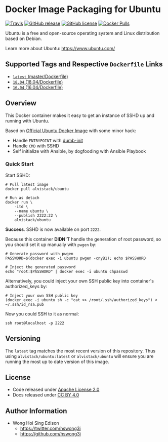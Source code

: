 Docker Image Packaging for Ubuntu
=================================

[![Travis](https://img.shields.io/travis/alvistack/docker-ubuntu.svg)](https://travis-ci.org/alvistack/docker-ubuntu)
[![GitHub release](https://img.shields.io/github/release/alvistack/docker-ubuntu.svg)](https://github.com/alvistack/docker-ubuntu/releases)
[![GitHub license](https://img.shields.io/github/license/alvistack/docker-ubuntu.svg)](https://github.com/alvistack/docker-ubuntu/blob/master/LICENSE)
[![Docker Pulls](https://img.shields.io/docker/pulls/alvistack/ubuntu.svg)](https://hub.docker.com/r/alvistack/ubuntu/)

Ubuntu is a free and open-source operating system and Linux distribution based on Debian.

Learn more about Ubuntu: <https://www.ubuntu.com/>

Supported Tags and Respective `Dockerfile` Links
------------------------------------------------

-   [`latest` (master/Dockerfile)](https://github.com/alvistack/docker-ubuntu/blob/master/Dockerfile)
-   [`18.04` (18.04/Dockerfile)](https://github.com/alvistack/docker-ubuntu/blob/18.04/Dockerfile)
-   [`16.04` (16.04/Dockerfile)](https://github.com/alvistack/docker-ubuntu/blob/16.04/Dockerfile)

Overview
--------

This Docker container makes it easy to get an instance of SSHD up and running with Ubuntu.

Based on [Official Ubuntu Docker Image](https://hub.docker.com/_/ubuntu/) with some minor hack:

-   Handle `ENTRYPOINT` with [dumb-init](https://github.com/Yelp/dumb-init)
-   Handle `CMD` with SSHD
-   Self initialize with Ansible, by dogfooding with Ansible Playbook

### Quick Start

Start SSHD:

    # Pull latest image
    docker pull alvistack/ubuntu

    # Run as detach
    docker run \
        -itd \
        --name ubuntu \
        --publish 2222:22 \
        alvistack/ubuntu

**Success**. SSHD is now available on port `2222`.

Because this container **DIDN'T** handle the generation of root password, so you should set it up manually with `pwgen` by:

    # Generate password with pwgen
    PASSWORD=$(docker exec -i ubuntu pwgen -cnyB1); echo $PASSWORD

    # Inject the generated password
    echo "root:$PASSWORD" | docker exec -i ubuntu chpasswd

Alternatively, you could inject your own SSH public key into container's authorized\_keys by:

    # Inject your own SSH public key
    (docker exec -i ubuntu sh -c "cat >> /root/.ssh/authorized_keys") < ~/.ssh/id_rsa.pub

Now you could SSH to it as normal:

    ssh root@localhost -p 2222

Versioning
----------

The `latest` tag matches the most recent version of this repository. Thus using `alvistack/ubuntu:latest` or `alvistack/ubuntu` will ensure you are running the most up to date version of this image.

License
-------

-   Code released under [Apache License 2.0](LICENSE)
-   Docs released under [CC BY 4.0](http://creativecommons.org/licenses/by/4.0/)

Author Information
------------------

-   Wong Hoi Sing Edison
    -   <https://twitter.com/hswong3i>
    -   <https://github.com/hswong3i>

